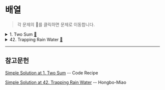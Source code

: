 # 배열

> 각 문제의 👊를 클릭하면 문제로 이동합니다.

<details>
<summary>1. Two Sum <a href="https://leetcode.com/problems/two-sum/">👊</a></summary>
<br/>

**문제풀이 (1/2)**

처음 접근 방법은 시간복잡도 O(n^2)이었다.

```js
/**
 * @param {number[]} nums
 * @param {number} target
 * @return {number[]}
 */
var twoSum = function(nums, target) {
  for(let i = 0; i < nums.length; i++){
    for(let j = i + 1; j < nums.length; j++){          
      if((nums[i] + nums[j]) === target)
        return [i, j]
    }
  }
};
```
**문제풀이 (2/2)**

문제 안에 `Follow-up`을 보면, O(n^2) 내로 줄여보라는 추가 과제가 있었다.

O(n)으로 줄일 수 있었다.

```js
/**
 * @param {number[]} nums
 * @param {number} target
 * @return {number[]}
 */
var twoSum = function(nums, target) {
  const memory = {};
  
  for(let i = 0; i < nums.length; i++){
    const searchOne = target - nums[i];
    
    if(searchOne in memory)
      return [i, memory[searchOne]]
    
    memory[nums[i]] = i;    
  }
};
```

</details>

<details>
<summary>42. Trapping Rain Water <a href="https://leetcode.com/problems/trapping-rain-water/">👊</a></summary>
<br/>

🤔 문제의 계산 의도 기술 필요

**문제 풀이 1/4 [Fail]**

투 포인터를 사용해 1칸의 water를 체킹할 수 있는 방법까지만 접근할 수 있었다.

```js
var trap = function(height) {
  let result = 0;
  
  for(let i = 0; i < height.length; i++){
    const slow = i + 1;
    const fast = i + 2;
    
    if(slow > i && fast > slow)
      result += fast - slow;
  }
  
  return result;
};
```

**문제 풀이 2/4 [Brute force]**

    time:  O(n^2)
    space: O(1)

    Input: height = [0,1,0,2,1,0,1,3,2,1,2,1]

    1. 1칸의 water를 체킹한 구간 2번째 인덱스로 확인해보자.

      ⅰ) current  = 2

          leftMax  = 1
          rightMax = 3

          water = leftMax - height[2] = 1

```js
/**
 * @param {number[]} height
 * @return {number}
 */
var trap = function(height) {  
  let result = 0;

  for(let current = 0; current < height.length; current++){
    let leftMax = 0;
    let rightMax = 0;
    
    for(let left = 0; left < current; left++)
      leftMax = Math.max(leftMax, height[left]);
    
    for(let right = current + 1; right < height.length; right++)
      rightMax = Math.max(rightMax, height[right]);
    
    const water = Math.min(leftMax, rightMax) - height[current];    
    
    if(water > 0)
      result += water;
  }
  
  return result;
};
```

**문제 풀이 3/4 [Two pointer]**

    time:  O(n)
    space: O(n)

    Input: height = [0,1,0,2,1,0,1,3,2,1,2,1]

    1. 1칸의 water가 채워질때까지 루프 결과값을 확인해보자.

      ⅰ) left = 0; right = 11;

          leftMax = 0;
          rightMax = 1;
    
          height[0] = 0 < height[11] = 1
            left += 1;

      ⅱ) left = 1; right = 11;

          leftMax = 1;
          rightMax = 1;

          height[1] = 1 === height[11] = 1
            right -= 1;

      ⅲ) left = 1; right = 10;

          leftMax = 1;
          rightMax = 2;

          height[1] = 1 < height[10] = 2
            left += 1;

      ⅳ) left = 2; right = 10;

          leftMax = 1;
          rightMax = 2;

          height[2] = 0 < leftMax = 1
            water += 1;                   // +++ check this!

          height[2] = 0 < height[10] = 2
            left += 1;          

```js
/**
 * @param {number[]} height
 * @return {number}
 */
var trap = function(height) {  
  let left = 0;
  let right = height.length - 1;
  
  let leftMax = 0;
  let rightMax = 0;

  let result = 0;

  while(left < right){
    leftMax = Math.max(leftMax, height[left]);
    
    if(height[left] < leftMax)
      result += leftMax - height[left];
    
    rightMax = Math.max(rightMax, height[right]);
    
    if(height[right] < rightMax)
      result += rightMax - height[right];
    
    height[left] < height[right] ? left++ : right--;
  }
  
  return result;
};
```

**문제 풀이 4/4 [Stack]**

      ...

</details>

<hr/>

## 참고문헌

[Simple Solution at 1. Two Sum](https://www.code-recipe.com/post/two-sum) -- Code Recipe

[Simple Solution at 42. Trapping Rain Water](https://leetcode.com/problems/trapping-rain-water/discuss/400555/Clean-JavaScript-solutions-(brute-force-dynamic-programming-stack-two-pointers)) -- Hongbo-Miao